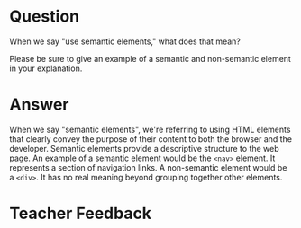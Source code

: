 # Question

When we say "use semantic elements," what does that mean?

Please be sure to give an example of a semantic and non-semantic element in your explanation.

# Answer
When we say "semantic elements", we're referring to using HTML elements that clearly convey the purpose of their content to both the browser and the developer. Semantic elements provide a descriptive structure to the web page.
An example of a semantic element would be the `<nav>` element. It represents a section of navigation links. 
A non-semantic element would be a `<div>`. It has no real meaning beyond grouping together other elements.

# Teacher Feedback